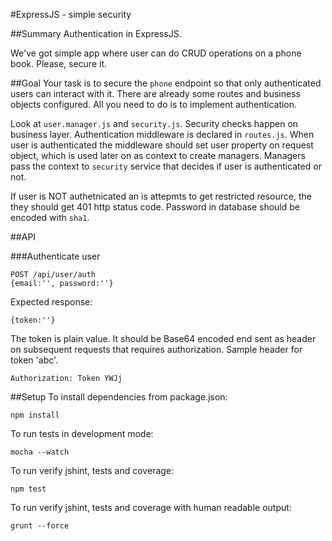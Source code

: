 #ExpressJS - simple security

##Summary
Authentication in ExpressJS.

We've got simple app where user can do CRUD operations on a phone book. Please, secure it.

##Goal
Your task is to secure the `phone` endpoint so that only authenticated users can interact with it.
There are already some routes and business objects configured.
All you need to do is to implement authentication.

Look at `user.manager.js` and `security.js`. Security checks happen on business layer.
Authentication middleware is declared in `routes.js`.
When user is authenticated the middleware should set user property on request object, which is used later on as context to create managers.
Managers pass the context to `security` service that decides if user is authenticated or not.

If user is NOT authetnicated an is attepmts to get restricted resource, the they should get 401 http status code.
Password in database should be encoded with `sha1`.

##API

###Authenticate user
```
POST /api/user/auth
{email:'', password:''}
```

Expected response:

```
{token:''}
```

The token is plain value. It should be Base64 encoded end sent as header on subsequent requests that requires authorization.
Sample header for token 'abc'.

```
Authorization: Token YWJj
```

##Setup
To install dependencies from package.json:

    npm install

To run tests in development mode:

    mocha --watch

To run verify jshint, tests and coverage:

    npm test

To run verify jshint, tests and coverage with human readable output:

    grunt --force
